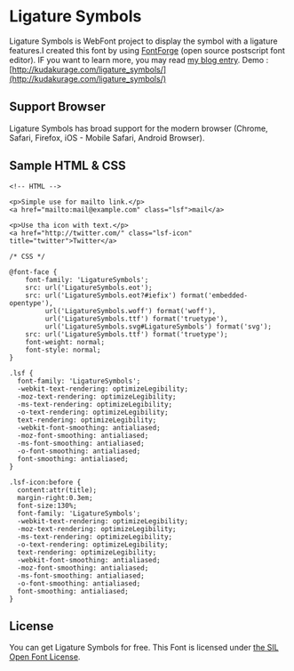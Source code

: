 # Ligature SymbolsLigature Symbols is WebFont project to display the symbol with a ligature features.I created this font by using [FontForge](http://fontforge.sourceforge.net/) (open source postscript font editor).IF you want to learn more, you may read [my blog entry](http://d.hatena.ne.jp/kudakurage/20120720/1342749116).Demo : [http://kudakurage.com/ligature_symbols/](http://kudakurage.com/ligature_symbols/)## Support BrowserLigature Symbols has broad support for the modern browser (Chrome, Safari, Firefox, iOS - Mobile Safari, Android Browser).## Sample HTML & CSS    <!-- HTML -->        <p>Simple use for mailto link.</p>    <a href="mailto:mail@example.com" class="lsf">mail</a>        <p>Use tha icon with text.</p>    <a href="http://twitter.com/" class="lsf-icon" title="twitter">Twitter</a>    /* CSS */        @font-face {        font-family: 'LigatureSymbols';        src: url('LigatureSymbols.eot');        src: url('LigatureSymbols.eot?#iefix') format('embedded-opentype'),             url('LigatureSymbols.woff') format('woff'),             url('LigatureSymbols.ttf') format('truetype'),             url('LigatureSymbols.svg#LigatureSymbols') format('svg');        src: url('LigatureSymbols.ttf') format('truetype');        font-weight: normal;        font-style: normal;    }        .lsf {      font-family: 'LigatureSymbols';      -webkit-text-rendering: optimizeLegibility;      -moz-text-rendering: optimizeLegibility;      -ms-text-rendering: optimizeLegibility;      -o-text-rendering: optimizeLegibility;      text-rendering: optimizeLegibility;      -webkit-font-smoothing: antialiased;      -moz-font-smoothing: antialiased;      -ms-font-smoothing: antialiased;      -o-font-smoothing: antialiased;      font-smoothing: antialiased;    }        .lsf-icon:before {      content:attr(title);      margin-right:0.3em;      font-size:130%;      font-family: 'LigatureSymbols';      -webkit-text-rendering: optimizeLegibility;      -moz-text-rendering: optimizeLegibility;      -ms-text-rendering: optimizeLegibility;      -o-text-rendering: optimizeLegibility;      text-rendering: optimizeLegibility;      -webkit-font-smoothing: antialiased;      -moz-font-smoothing: antialiased;      -ms-font-smoothing: antialiased;      -o-font-smoothing: antialiased;      font-smoothing: antialiased;    }## LicenseYou can get Ligature Symbols for free.This Font is licensed under [the SIL Open Font License](http://scripts.sil.org/cms/scripts/page.php?site_id=nrsi&id=OFL).